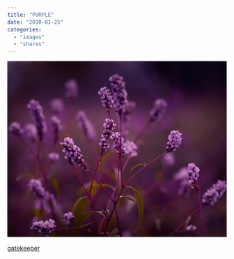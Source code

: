 ```yaml
---
title: "PURPLE"
date: "2010-01-25"
categories: 
  - "images"
  - "shares"
---
```


![](images/tumblr_kw2bs3Ulwr1qztsrto1_640.jpg)

[gatekeeper](http://gatekeeper.tumblr.com/)
